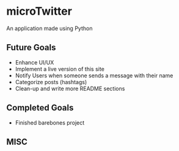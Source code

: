 microTwitter
=========================
An application made using Python

Future Goals
------------
<ul> 
    <li>Enhance UI/UX</li>
    <li>Implement a live version of this site</li>
    <li>Notify Users when someone sends a message with their name</li>
    <li>Categorize posts (hashtags)</li>
    <li>Clean-up and write more README sections</li>
</ul>

Completed Goals
---------------
<ul>
    <li>Finished barebones project</li>
</ul>

MISC
----